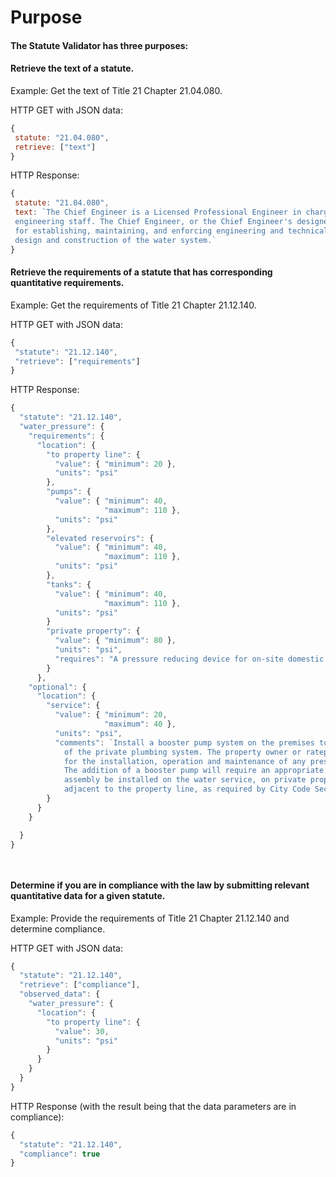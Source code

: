 # Purpose
#### The Statute Validator has three purposes:
#### Retrieve the text of a statute.

Example: Get the text of Title 21 Chapter 21.04.080.

HTTP GET with JSON data:

``` javascript
{
 statute: "21.04.080",
 retrieve: ["text"]
}
```

HTTP Response:

``` javascript
{
 statute: "21.04.080",
 text: `The Chief Engineer is a Licensed Professional Engineer in charge of the Bureau
 engineering staff. The Chief Engineer, or the Chief Engineer's designee, is responsible
 for establishing, maintaining, and enforcing engineering and technical standards for
 design and construction of the water system.`
}
```

#### Retrieve the requirements of a statute that has corresponding quantitative requirements.

Example: Get the requirements of Title 21 Chapter 21.12.140.

HTTP GET with JSON data:

``` javascript
{
 "statute": "21.12.140",
 "retrieve": ["requirements"]
}
```

HTTP Response:

``` javascript
{
  "statute": "21.12.140",
  "water_pressure": {
    "requirements": {
      "location": {
        "to property line": {
          "value": { "minimum": 20 },
          "units": "psi"
        },
        "pumps": {
          "value": { "minimum": 40,
                     "maximum": 110 },
          "units": "psi"
        },
        "elevated reservoirs": { 
          "value": { "minimum": 40,
                     "maximum": 110 },
          "units": "psi"
        },
        "tanks": {
          "value": { "minimum": 40,
                     "maximum": 110 },
          "units": "psi"
        }
        "private property": {
          "value": { "minimum": 80 },
          "units": "psi",
          "requires": "A pressure reducing device for on-site domestic water systems."
        }
      },
    "optional": {
      "location": {
        "service": {
          "value": { "minimum": 20,
                     "maximum": 40 },
          "units": "psi",
          "comments": `Install a booster pump system on the premises to improve the working
            of the private plumbing system. The property owner or ratepayer is responsible
            for the installation, operation and maintenance of any pressure boosting system.
            The addition of a booster pump will require an appropriate backflow prevention
            assembly be installed on the water service, on private property, and directly
            adjacent to the property line, as required by City Code Section 21.12.320.`
        }
      }
    }

  }
}

 
```

#### Determine if you are in compliance with the law by submitting relevant quantitative data for a given statute.

   Example: Provide the requirements of Title 21 Chapter 21.12.140 and determine compliance.

   HTTP GET with JSON data:

   ``` javascript
   {
     "statute": "21.12.140",
     "retrieve": ["compliance"],
     "observed_data": {
       "water_pressure": {
         "location": { 
           "to property line": {
             "value": 30,
             "units": "psi"
           }
         }
       }
     }
   }
   ```

   HTTP Response (with the result being that the data parameters are in compliance):

   ``` javascript
   {
     "statute": "21.12.140",
     "compliance": true
   }
   ```
